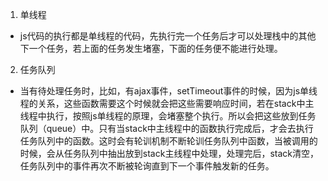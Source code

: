 1. 单线程
- js代码的执行都是单线程的代码，先执行完一个任务后才可以处理栈中的其他下一个任务，若上面的任务发生堵塞，下面的任务便不能进行处理。
2. 任务队列
- 当有待处理任务时，比如，有ajax事件，setTimeout事件的时候，因为js单线程的关系，这些函数需要这个时候就会把这些需要响应时间，若在stack中主线程中执行，按照js单线程的原理，会堵塞整个执行。所以会把这些放到任务队列（queue）中。只有当stack中主线程中的函数执行完成后，才会去执行任务队列中的函数。这时会有轮训机制不断轮训任务队列中函数，当被调用的时候，会从任务队列中抽出放到stack主线程中处理，处理完后，stack清空，任务队列中的事件再次不断被轮询直到下一个事件触发新的任务。